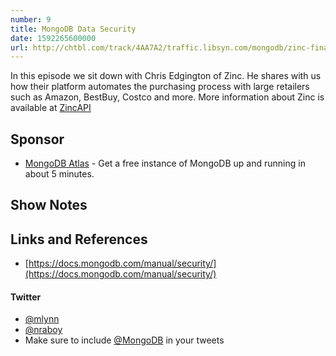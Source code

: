 ```yaml
---
number: 9
title: MongoDB Data Security
date: 1592265600000
url: http://chtbl.com/track/4AA7A2/traffic.libsyn.com/mongodb/zinc-final-no-deep-voice.mp3
---
```


In this episode we sit down with Chris Edgington of Zinc. He shares with us how their platform automates the purchasing process with large retailers such as Amazon, BestBuy, Costco and more. More information about Zinc is available at [ZincAPI](https://ZincAPI.com)


## Sponsor

* [MongoDB Atlas](https://cloud.mongodb.com) - Get a free instance of MongoDB up and running in about 5 minutes.

## Show Notes

## Links and References
* [https://docs.mongodb.com/manual/security/](https://docs.mongodb.com/manual/security/)

#### Twitter
 * [@mlynn](https://twitter.com/mlynn)
 * [@nraboy](https://twitter.com/nraboy)
 * Make sure to include [@MongoDB](https://twitter.com/MongoDB) in your tweets